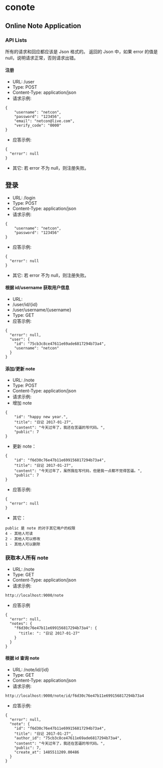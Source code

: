 # conote

## Online Note Application

### API Lists

所有的请求和回应都应该是 Json 格式的。
返回的 Json 中，如果 error 的值是 null，说明请求正常，否则请求出错。

#### 注册

- URL: /user
- Type: POST
- Content-Type: application/json
- 请求示例:
~~~
{
	"username": "netcon",
	"password": "123456",
	"email": "netcon@live.com",
	"verify_code": "0000"
}
~~~
- 应答示例:
~~~
{
  "error": null
}
~~~
- 其它: 若 error 不为 null，则注册失败。


## 登录

- URL: /login
- Type: POST
- Content-Type: application/json
- 请求示例:
~~~
{
	"username": "netcon",
	"password": "123456"
}
~~~
- 应答示例:
~~~
{
  "error": null
}
~~~
- 其它: 若 error 不为 null，则注册失败。


#### 根据 id/username 获取用户信息

- URL:
 - /user/id/{id}
 - /user/username/{username}
- Type: GET
- 应答示例:
~~~
{
  "error": null,
  "user": {
    "id": "75cb3c8ce47611e69ade6817294b73a4",
    "username": "netcon"
  }
}
~~~


#### 添加/更新 note

- URL: /note
- Type: POST
- Content-Type: application/json
- 请求示例:
 - 增加 note
~~~
{
    "id": "happy new year.",
	"title": "日记 2017-01-27",
	"content": "今天过年了，我还在苦逼的写代码。",
	"public": 7
}
~~~
 - 更新 note：
~~~
{
    "id": "f6d30c76e47b11e699156817294b73a4",
	"title": "日记 2017-01-27",
	"content": "今天过年了，虽然我在写代码，但是我一点都不觉得苦逼。",
	"public": 7
}
~~~
- 应答示例:
~~~
{
  "error": null
}
~~~
- 其它：
~~~
public 是 note 的对于其它用户的权限
4 - 其他人可读
2 - 其他人可以修改
1 - 其他人可以删除
~~~

### 获取本人所有 note

- URL: /note
- Type: GET
- Content-Type: application/json
- 请求示例:
~~~
http://localhost:9000/note
~~~
- 应答示例
~~~
{
  "error": null,
  "notes": {
    "f6d30c76e47b11e699156817294b73a4": {
      "title: ": "日记 2017-01-27"
    }
  }
}
~~~~


#### 根据 id 查询 note
- URL: /note/id/{id}
- Type: GET
- Content-Type: application/json
- 请求示例:
~~~
http://localhost:9000/note/id/f6d30c76e47b11e699156817294b73a4
~~~
- 应答示例:
~~~
{
  "error": null,
  "note": {
    "id": "f6d30c76e47b11e699156817294b73a4",
    "title": "日记 2017-01-27",
    "author_id": "75cb3c8ce47611e69ade6817294b73a4",
    "content": "今天过年了，我还在苦逼的写代码。",
    "public": 7,
    "create_at": 1485511209.00486
  }
}
~~~
